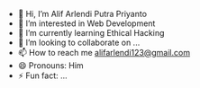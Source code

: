 - 👋 Hi, I’m Alif Arlendi Putra Priyanto
- 👀 I’m interested in Web Development
- 🌱 I’m currently learning Ethical Hacking
- 💞️ I’m looking to collaborate on ...
- 📫 How to reach me alifarlendi123@gmail.com
- 😄 Pronouns: Him
- ⚡ Fun fact: ...

<!---
alifarlendi/alifarlendi is a ✨ special ✨ repository because its `README.md` (this file) appears on your GitHub profile.
You can click the Preview link to take a look at your changes.
--->
